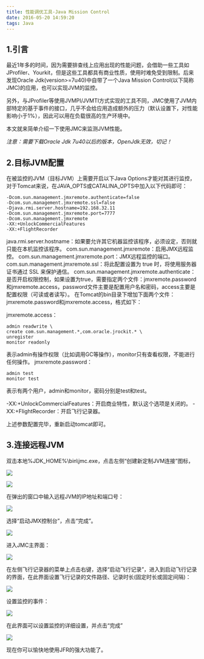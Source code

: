 ```yaml
---
title: 性能调优工具-Java Mission Control
date: 2016-05-20 14:59:20
tags: Java
---
```


## 1.引言 ##
最近1年多的时间，因为需要排查线上应用出现的性能问题，会借助一些工具如JProfiler、Yourkit，但是这些工具都具有商业性质，使用时难免受到限制。后来发现Oracle Jdk(version>=7u40)中自带了一个Java Mission Control(以下简称JMC)的应用，也可以实现JVM的监控。

另外，与JProfiler等使用JVMPI/JVMTI方式实现的工具不同，JMC使用了JVM内部特定的基于事件的接口，几乎不会给应用造成额外的压力（默认设置下，对性能影响小于1%），因此可以用在负载很高的生产环境中。

本文就来简单介绍一下使用JMC来监测JVM性能。

*注意：需要下载Oracle Jdk 7u40以后的版本，OpenJdk无效，切记！*

## 2.目标JVM配置 ##
在被监控的JVM（目标JVM）上需要开启以下Java Options才能对其进行监控，对于Tomcat来说，在JAVA_OPTS或CATALINA_OPTS中加入以下代码即可：

	-Dcom.sun.management.jmxremote.authenticate=false
	-Dcom.sun.management.jmxremote.ssl=false
	-Djava.rmi.server.hostname=192.168.32.11
	-Dcom.sun.management.jmxremote.port=7777
	-Dcom.sun.management.jmxremote
	-XX:+UnlockCommercialFeatures
	-XX:+FlightRecorder

java.rmi.server.hostname：如果要允许其它机器监控该程序，必须设定，否则就只能在本机监控该程序。
com.sun.management.jmxremote：启用JMX远程监控。
com.sun.management.jmxremote.port：JMX远程监控的端口。
com.sun.management.jmxremote.ssl：将此配置设置为 true 时，将使用服务器证书通过 SSL 来保护通信。
com.sun.management.jmxremote.authenticate：是否开启权限控制，如果设置为true，需要指定两个文件：jmxremote.password和jmxremote.access，password文件主要是配置用户名和密码，access主要是配置权限（可读或者读写）。
在Tomcat的bin目录下增加下面两个文件：jmxremote.password和jmxremote.access，格式如下：

jmxremote.access：

	admin readwrite \
  	create com.sun.management.*,com.oracle.jrockit.* \
  	unregister
	monitor readonly

表示admin有操作权限（比如调用GC等操作），monitor只有查看权限，不能进行任何操作。
jmxremote.password：

	admin test
	monitor test	

表示有两个用户，admin和monitor，密码分别是test和test。

-XX:+UnlockCommercialFeatures：开启商业特性，默认这个选项是关闭的。
-XX:+FlightRecorder：开启飞行记录器。

上述参数配置完毕，重新启动tomcat即可。


## 3.连接远程JVM ##

双击本地%JDK_HOME%\bin\jmc.exe，点击左侧“创建新定制JVM连接”图标， 

![](https://img.alicdn.com/imgextra/i3/2657627814/TB2L_MapXXXXXaGXFXXXXXXXXXX_!!2657627814.png)


![](https://img.alicdn.com/imgextra/i3/2657627814/TB2h8gqpXXXXXbUXXXXXXXXXXXX_!!2657627814.png)

在弹出的窗口中输入远程JVM的IP地址和端口号：

![](https://img.alicdn.com/imgextra/i2/2657627814/TB29LQKpXXXXXX3XXXXXXXXXXXX_!!2657627814.png)

选择“启动JMX控制台”，点击“完成”。

![](https://img.alicdn.com/imgextra/i3/2657627814/TB2hE_PpXXXXXcRXXXXXXXXXXXX_!!2657627814.png)

进入JMC主界面：

![](https://img.alicdn.com/imgextra/i4/2657627814/TB2mAEGpXXXXXaHXXXXXXXXXXXX_!!2657627814.png)

在左侧飞行记录器的菜单上点击右键，选择“启动飞行记录”，进入到启动飞行记录的界面，在此界面设置飞行记录的文件路径、记录时长(固定时长或固定间隔)：

![](https://img.alicdn.com/imgextra/i3/2657627814/TB2xSsHpXXXXXafXXXXXXXXXXXX_!!2657627814.png)

设置监控的事件：

![](https://img.alicdn.com/imgextra/i4/2657627814/TB2TJcEpXXXXXaKXXXXXXXXXXXX_!!2657627814.png)

在此界面可以设置监控的详细设置，并点击“完成”

![](https://img.alicdn.com/imgextra/i2/2657627814/TB2DiMkpXXXXXcsXpXXXXXXXXXX_!!2657627814.png)

现在你可以愉快地使用JFR的强大功能了。